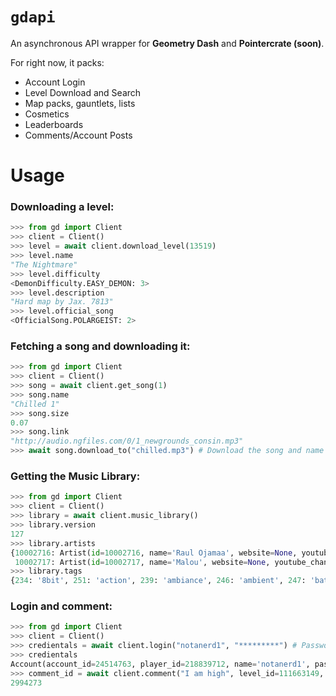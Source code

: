 # `gdapi`

An asynchronous API wrapper for **Geometry Dash** and **Pointercrate (soon)**.

For right now, it packs:
- Account Login
- Level Download and Search
- Map packs, gauntlets, lists
- Cosmetics
- Leaderboards
- Comments/Account Posts

<!-- # Installation and Information
### *why the heck did i put that???? it's unfinished!!!!!*
Install GDAPI via PyPI:

```bash
$ python -m pip install gdapi
```
**GDAPI** supports Python version 3.7 or greater officially.

The package requires the following dependencies:
- aiohttp
- aiofiles
- colorama (For useless eye candy) -->

# Usage
### Downloading a level:
```py
>>> from gd import Client
>>> client = Client()
>>> level = await client.download_level(13519)
>>> level.name
"The Nightmare"
>>> level.difficulty
<DemonDifficulty.EASY_DEMON: 3>
>>> level.description
"Hard map by Jax. 7813"
>>> level.official_song
<OfficialSong.POLARGEIST: 2>
```

### Fetching a song and downloading it:
```py
>>> from gd import Client
>>> client = Client()
>>> song = await client.get_song(1)
>>> song.name
"Chilled 1"
>>> song.size
0.07
>>> song.link
"http://audio.ngfiles.com/0/1_newgrounds_consin.mp3"
>>> await song.download_to("chilled.mp3") # Download the song and name it "chilled.mp3" in the relative path.
```

### Getting the Music Library:
```py
>>> from gd import Client
>>> client = Client()
>>> library = await client.music_library()
>>> library.version
127
>>> library.artists
{10002716: Artist(id=10002716, name='Raul Ojamaa', website=None, youtube_channel_id=None),
 10002717: Artist(id=10002717, name='Malou', website=None, youtube_channel_id=None), ...}
>>> library.tags
{234: '8bit', 251: 'action', 239: 'ambiance', 246: 'ambient', 247: 'battle', 248: 'boss', 250: 'calm', 249: 'casual', ...}
```

### Login and comment:
```py
>>> from gd import Client
>>> client = Client()
>>> credientals = await client.login("notanerd1", "*********") # Password is intentionally redacted for security reasons.
>>> credientals
Account(account_id=24514763, player_id=218839712, name='notanerd1', password=********) # Hidden when printing the instance
>>> comment_id = await client.comment("I am high", level_id=111663149, percentage=0) # Comment on the level with the percentage of 0
2994273
```